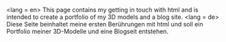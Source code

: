 <lang = en>  This page contains my getting in touch with html and is intended to create a portfolio of my 3D models and a blog site.
<lang = de>  Diese Seite beinhaltet meine ersten Berührungen mit html und soll ein Portfolio meiner 3D-Modelle und eine Blogseit entstehen.
